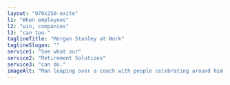 ```yaml
---
layout: "970x250-exite"
l1: "When employees"
l2: "win, companies"
l3: "can too."
taglineTitle: "Morgan Stanley at Work"
taglineSlogan: ""
service1: "See what our"
service2: "Retirement Solutions"
service3: "can do."
imageAlt: "Man leaping over a couch with people celebrating around him in a corporate office."
---
```

 